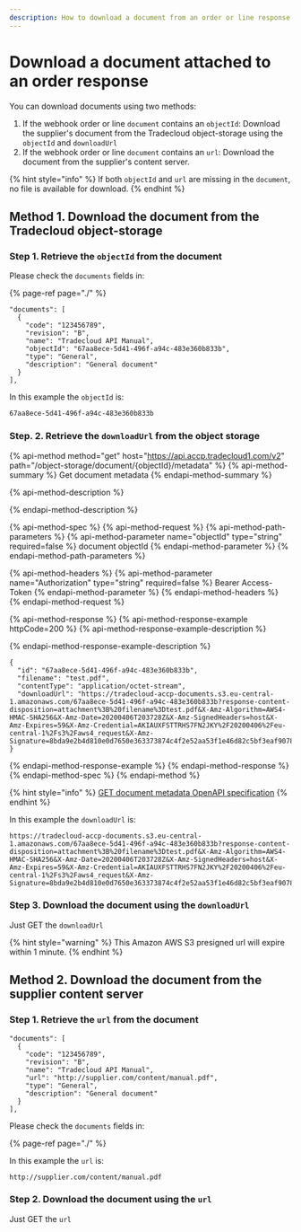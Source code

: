 ```yaml
---
description: How to download a document from an order or line response
---
```


# Download a document attached to an order response

You can download documents using two methods:

1. If the webhook order or line `document` contains an `objectId`: Download the supplier's document from the Tradecloud object-storage using the `objectId` and `downloadUrl`
2. If the webhook order or line `document` contains an `url`: Download the document from the supplier's content server.

{% hint style="info" %}
If both `objectId` and `url` are missing in the `document`, no file is available for download.
{% endhint %}

## Method 1. Download the document from the Tradecloud object-storage

### Step 1. Retrieve the `objectId` from the document

Please check the `documents` fields in:

{% page-ref page="./" %}

```text
"documents": [
  {
    "code": "123456789",
    "revision": "B",
    "name": "Tradecloud API Manual",
    "objectId": "67aa8ece-5d41-496f-a94c-483e360b833b",
    "type": "General",
    "description": "General document"
  }
],
```

In this example the `objectId` is:

```text
67aa8ece-5d41-496f-a94c-483e360b833b
```

### Step. 2. Retrieve the `downloadUrl` from the object storage

{% api-method method="get" host="https://api.accp.tradecloud1.com/v2" path="/object-storage/document/{objectId}/metadata" %}
{% api-method-summary %}
Get document metadata
{% endapi-method-summary %}

{% api-method-description %}

{% endapi-method-description %}

{% api-method-spec %}
{% api-method-request %}
{% api-method-path-parameters %}
{% api-method-parameter name="objectId" type="string" required=false %}
document objectId
{% endapi-method-parameter %}
{% endapi-method-path-parameters %}

{% api-method-headers %}
{% api-method-parameter name="Authorization" type="string" required=false %}
Bearer Access-Token
{% endapi-method-parameter %}
{% endapi-method-headers %}
{% endapi-method-request %}

{% api-method-response %}
{% api-method-response-example httpCode=200 %}
{% api-method-response-example-description %}

{% endapi-method-response-example-description %}

```
{
  "id": "67aa8ece-5d41-496f-a94c-483e360b833b",
  "filename": "test.pdf",
  "contentType": "application/octet-stream",
  "downloadUrl": "https://tradecloud-accp-documents.s3.eu-central-1.amazonaws.com/67aa8ece-5d41-496f-a94c-483e360b833b?response-content-disposition=attachment%3B%20filename%3Dtest.pdf&X-Amz-Algorithm=AWS4-HMAC-SHA256&X-Amz-Date=20200406T203728Z&X-Amz-SignedHeaders=host&X-Amz-Expires=59&X-Amz-Credential=AKIAUXFSTTRHS7FN2JKY%2F20200406%2Feu-central-1%2Fs3%2Faws4_request&X-Amz-Signature=8bda9e2b4d810e0d7650e363373874c4f2e52aa53f1e46d82c5bf3eaf907832d"
}
```
{% endapi-method-response-example %}
{% endapi-method-response %}
{% endapi-method-spec %}
{% endapi-method %}

{% hint style="info" %}
[GET document metadata OpenAPI specification](https://swagger-ui.accp.tradecloud1.com/?url=https://api.accp.tradecloud1.com/v2/object-storage/specs.yaml#/object-storage/getDocumentMetadata)
{% endhint %}

In this example the `downloadUrl` is:

```text
https://tradecloud-accp-documents.s3.eu-central-1.amazonaws.com/67aa8ece-5d41-496f-a94c-483e360b833b?response-content-disposition=attachment%3B%20filename%3Dtest.pdf&X-Amz-Algorithm=AWS4-HMAC-SHA256&X-Amz-Date=20200406T203728Z&X-Amz-SignedHeaders=host&X-Amz-Expires=59&X-Amz-Credential=AKIAUXFSTTRHS7FN2JKY%2F20200406%2Feu-central-1%2Fs3%2Faws4_request&X-Amz-Signature=8bda9e2b4d810e0d7650e363373874c4f2e52aa53f1e46d82c5bf3eaf907832d
```

### Step 3. Download the document using the `downloadUrl`

Just GET the `downloadUrl`

{% hint style="warning" %}
This Amazon AWS S3 presigned url will expire within 1 minute.
{% endhint %}

## Method 2. Download the document from the supplier content server

### Step 1. Retrieve the `url` from the document

```text
"documents": [
  {
    "code": "123456789",
    "revision": "B",
    "name": "Tradecloud API Manual",
    "url": "http://supplier.com/content/manual.pdf",
    "type": "General",
    "description": "General document"
  }
],
```

Please check the `documents` fields in:

{% page-ref page="./" %}

In this example the `url` is:

```text
http://supplier.com/content/manual.pdf
```

### Step 2. Download the document using the `url`

Just GET the `url`

